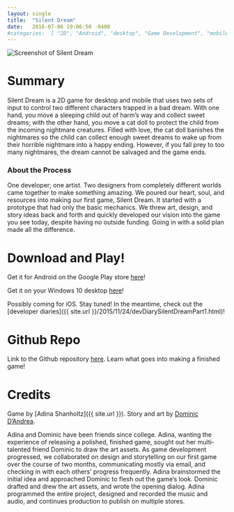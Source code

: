 ```yaml
---
layout: single
title:  "Silent Dream"
date:   2016-07-06 19:06:50 -0400 
#categories:  [ "2D", "Android", "desktop", "Game Development", "mobile", "Unity", "Unity3D", "Video Games", "windows 10" ]
---
```


![Screenshot of Silent Dream]({{site.url}}/assets/images/silent_dream/Screenshot-103.png)

# Summary
Silent Dream is a 2D game for desktop and mobile that uses two sets of input to control two different characters
trapped in a bad dream. With one hand, you move a sleeping child out of harm’s way and collect
sweet dreams; with the other hand, you move a cat doll to protect the child from the incoming
nightmare creatures. Filled with love, the cat doll banishes the nightmares so the child can collect
enough sweet dreams to wake up from their horrible nightmare into a happy ending. However, if you
fall prey to too many nightmares, the dream cannot be salvaged and the game ends.

### About the Process
One developer; one artist. Two designers from completely different worlds came together to make
something amazing. We poured our heart, soul, and resources into making our first game, Silent
Dream. It started with a prototype that had only the basic mechanics. We threw art, design, and story
ideas back and forth and quickly developed our vision into the game you see today, despite having no
outside funding. Going in with a solid plan made all the difference.

# Download and Play!
Get it for Android on the Google Play store [here](https://play.google.com/store/apps/details?id=com.FeyTechnologist.SilentDream)!

Get it on your Windows 10 desktop [here](https://www.microsoft.com/store/apps/9NBLGGH4RSRB)!

Possibly coming for iOS. Stay tuned! In the meantime, check out the [developer diaries]({{ site.url }}/2015/11/24/devDiarySilentDreamPart1.html)!

# Github Repo
Link to the Github repository [here](https://github.com/ashanhol/Silent-Dream). Learn what goes into making a finished game!

# Credits
Game by [Adina Shanholtz]({{ site.url }}). Story and art by [Dominic D’Andrea](https://deadbirdart.weebly.com/).

Adina and Dominic have been friends since college. Adina, wanting the experience of releasing a
polished, finished game, sought out her multi­talented friend Dominic to draw the art assets. As game
development progressed, we collaborated on design and storytelling on our first game over the course
of two months, communicating mostly via email, and checking in with each others’ progress frequently.
Adina brainstormed the initial idea and approached Dominic to flesh out the game’s look. Dominic
drafted and drew the art assets, and wrote the opening dialog. Adina programmed the entire project,
designed and recorded the music and audio, and continues production to publish on multiple stores.